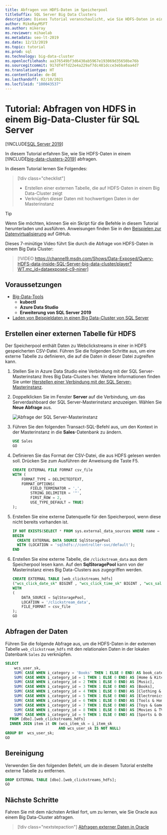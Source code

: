 ```yaml
---
title: Abfragen von HDFS-Daten im Speicherpool
titleSuffix: SQL Server Big Data Clusters
description: Dieses Tutorial veranschaulicht, wie Sie HDFS-Daten in einem Big Data-Cluster für SQL Server 2019 abfragen. Sie erstellen eine externe Tabelle für Daten im Speicherpool und führen dann eine Abfrage aus.
author: MikeRayMSFT
ms.author: mikeray
ms.reviewer: mihaelab
ms.metadata: seo-lt-2019
ms.date: 12/13/2019
ms.topic: tutorial
ms.prod: sql
ms.technology: big-data-cluster
ms.openlocfilehash: aa376549bf3d6430ab5967e193069d35650be76b
ms.sourcegitcommit: 917df4ffd22e4a229af7dc481dcce3ebba0aa4d7
ms.translationtype: HT
ms.contentlocale: de-DE
ms.lasthandoff: 02/10/2021
ms.locfileid: "100043537"
---
```

# <a name="tutorial-query-hdfs-in-a-sql-server-big-data-cluster"></a>Tutorial: Abfragen von HDFS in einem Big-Data-Cluster für SQL Server

[!INCLUDE[SQL Server 2019](../includes/applies-to-version/sqlserver2019.md)]

In diesem Tutorial erfahren Sie, wie Sie HDFS-Daten in einem [!INCLUDE[big-data-clusters-2019](../includes/ssbigdataclusters-ver15.md)] abfragen.

In diesem Tutorial lernen Sie Folgendes:

> [!div class="checklist"]
> * Erstellen einer externen Tabelle, die auf HDFS-Daten in einem Big Data-Cluster zeigt
> * Verknüpfen dieser Daten mit hochwertigen Daten in der Masterinstanz

> [!TIP]
> Wenn Sie möchten, können Sie ein Skript für die Befehle in diesem Tutorial herunterladen und ausführen. Anweisungen finden Sie in den [Beispielen zur Datenvirtualisierung](https://github.com/Microsoft/sql-server-samples/tree/master/samples/features/sql-big-data-cluster/data-virtualization) auf GitHub.

Dieses 7-minütige Video führt Sie durch die Abfrage von HDFS-Daten in einem Big Data Cluster:

> [!VIDEO https://channel9.msdn.com/Shows/Data-Exposed/Query-HDFS-data-inside-SQL-Server-big-data-cluster/player?WT.mc_id=dataexposed-c9-niner]

## <a name="prerequisites"></a><a id="prereqs"></a> Voraussetzungen

- [Big-Data-Tools](deploy-big-data-tools.md)
   - **kubectl**
   - **Azure Data Studio**
   - **Erweiterung von SQL Server 2019**
- [Laden von Beispieldaten in einen Big Data-Cluster von SQL Server](tutorial-load-sample-data.md)

## <a name="create-an-external-table-to-hdfs"></a>Erstellen einer externen Tabelle für HDFS

Der Speicherpool enthält Daten zu Webclickstreams in einer in HDFS gespeicherten CSV-Datei. Führen Sie die folgenden Schritte aus, um eine externe Tabelle zu definieren, die auf die Daten in dieser Datei zugreifen kann.

1. Stellen Sie in Azure Data Studio eine Verbindung mit der SQL Server-Masterinstanz Ihres Big Data-Clusters her. Weitere Informationen finden Sie unter [Herstellen einer Verbindung mit der SQL Server-Masterinstanz](connect-to-big-data-cluster.md#master).

1. Doppelklicken Sie im Fenster **Server** auf die Verbindung, um das Serverdashboard der SQL Server-Masterinstanz anzuzeigen. Wählen Sie **Neue Abfrage** aus.

   ![Abfrage der SQL Server-Masterinstanz](./media/tutorial-query-hdfs-storage-pool/sql-server-master-instance-query.png)

1. Führen Sie den folgenden Transact-SQL-Befehl aus, um den Kontext in der Masterinstanz in die **Sales**-Datenbank zu ändern.

   ```sql
   USE Sales
   GO
   ```

1. Definieren Sie das Format der CSV-Datei, die aus HDFS gelesen werden soll. Drücken Sie zum Ausführen der Anweisung die Taste F5.

   ```sql
   CREATE EXTERNAL FILE FORMAT csv_file
   WITH (
       FORMAT_TYPE = DELIMITEDTEXT,
       FORMAT_OPTIONS(
           FIELD_TERMINATOR = ',',
           STRING_DELIMITER = '"',
           FIRST_ROW = 2,
           USE_TYPE_DEFAULT = TRUE)
   );
   ```

1. Erstellen Sie eine externe Datenquelle für den Speicherpool, wenn diese nicht bereits vorhanden ist.

   ```sql
   IF NOT EXISTS(SELECT * FROM sys.external_data_sources WHERE name = 'SqlStoragePool')
   BEGIN
     CREATE EXTERNAL DATA SOURCE SqlStoragePool
     WITH (LOCATION = 'sqlhdfs://controller-svc/default');
   END
   ```

1. Erstellen Sie eine externe Tabelle, die `/clickstream_data` aus dem Speicherpool lesen kann. Auf den **SqlStoragePool** kann von der Masterinstanz eines Big Data-Clusters aus zugegriffen werden.

   ```sql
   CREATE EXTERNAL TABLE [web_clickstreams_hdfs]
   ("wcs_click_date_sk" BIGINT , "wcs_click_time_sk" BIGINT , "wcs_sales_sk" BIGINT , "wcs_item_sk" BIGINT , "wcs_web_page_sk" BIGINT , "wcs_user_sk" BIGINT)
   WITH
   (
       DATA_SOURCE = SqlStoragePool,
       LOCATION = '/clickstream_data',
       FILE_FORMAT = csv_file
   );
   GO
   ```

## <a name="query-the-data"></a>Abfragen der Daten

Führen Sie die folgende Abfrage aus, um die HDFS-Daten in der externen Tabelle `web_clickstream_hdfs` mit den relationalen Daten in der lokalen Datenbank `Sales` zu verknüpfen.

```sql
SELECT  
    wcs_user_sk,
    SUM( CASE WHEN i_category = 'Books' THEN 1 ELSE 0 END) AS book_category_clicks,
    SUM( CASE WHEN i_category_id = 1 THEN 1 ELSE 0 END) AS [Home & Kitchen],
    SUM( CASE WHEN i_category_id = 2 THEN 1 ELSE 0 END) AS [Music],
    SUM( CASE WHEN i_category_id = 3 THEN 1 ELSE 0 END) AS [Books],
    SUM( CASE WHEN i_category_id = 4 THEN 1 ELSE 0 END) AS [Clothing & Accessories],
    SUM( CASE WHEN i_category_id = 5 THEN 1 ELSE 0 END) AS [Electronics],
    SUM( CASE WHEN i_category_id = 6 THEN 1 ELSE 0 END) AS [Tools & Home Improvement],
    SUM( CASE WHEN i_category_id = 7 THEN 1 ELSE 0 END) AS [Toys & Games],
    SUM( CASE WHEN i_category_id = 8 THEN 1 ELSE 0 END) AS [Movies & TV],
    SUM( CASE WHEN i_category_id = 9 THEN 1 ELSE 0 END) AS [Sports & Outdoors]
  FROM [dbo].[web_clickstreams_hdfs]
  INNER JOIN item it ON (wcs_item_sk = i_item_sk
                        AND wcs_user_sk IS NOT NULL)
GROUP BY  wcs_user_sk;
GO
```

## <a name="clean-up"></a>Bereinigung

Verwenden Sie den folgenden Befehl, um die in diesem Tutorial erstellte externe Tabelle zu entfernen.

```sql
DROP EXTERNAL TABLE [dbo].[web_clickstreams_hdfs];
GO
```

## <a name="next-steps"></a>Nächste Schritte

Fahren Sie mit dem nächsten Artikel fort, um zu lernen, wie Sie Oracle aus einem Big Data-Cluster abfragen.
> [!div class="nextstepaction"]
> [Abfragen externer Daten in Oracle](tutorial-query-oracle.md)
